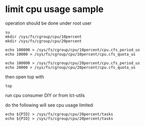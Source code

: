 # limit cpu usage sample

operation should be done under root user

```
su
mkdir /sys/fs/cgroup/cpu/10percent
mkdir /sys/fs/cgroup/cpu/20percent

echo 100000 > /sys/fs/cgroup/cpu/10percent/cpu.cfs_period_us
echo 10000 > /sys/fs/cgroup/cpu/10percent/cpu.cfs_quota_us

echo 100000 > /sys/fs/cgroup/cpu/20percent/cpu.cfs_period_us
echo 20000 > /sys/fs/cgroup/cpu/20percent/cpu.cfs_quota_us
```

then open top with

```
top
```

run cpu consumer DIY or from lct-utils

do the following will see cpu usage limited

```
echo ${PID} > /sys/fs/cgroup/cpu/20percent/tasks
echo ${PID} > /sys/fs/cgroup/cpu/20percent/tasks
```


